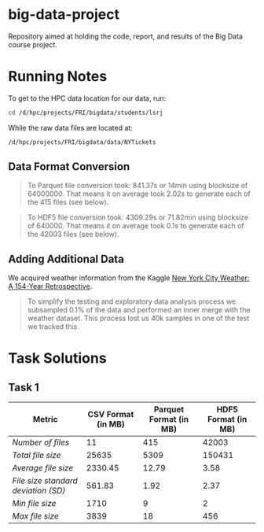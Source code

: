 # big-data-project
Repository aimed at holding the code, report, and results of the Big Data course project.

# Running Notes

To get to the HPC data location for our data, run: 
```bash
cd /d/hpc/projects/FRI/bigdata/students/lsrj
```

While the raw data files are located at:
```bash
/d/hpc/projects/FRI/bigdata/data/NYTickets
```

## Data Format Conversion

> To Parquet file conversion took: $841.37$s or $14$min using blocksize of $64 000 000$. That means it on average took $2.02$s to generate each of the 415 files (see below).

> To HDF5 file conversion took: $4309.29$s or $71.82$min using blocksize of $640 000$. That means it on average took $0.1$s to generate each of the 42003 files (see below).

## Adding Additional Data

We acquired weather information from the Kaggle [New York City Weather: A 154-Year Retrospective](https://kaggle.com/datasets/danbraswell/new-york-city-weather-18692022/data).

> To simplify the testing and exploratory data analysis process we subsampled 0.1% of the data and performed an inner merge with the weather dataset. This process lost us 40k samples in one of the test we tracked this.

# Task Solutions

## Task 1

| **Metric**                        | **CSV Format (in MB)** | **Parquet Format (in MB)** |  **HDF5 Format (in MB)** |
|-------------------------------|--------------------|------------------------|------------------------|
| *Number of files*               | 11                | 415                    | 42003 |
| *Total file size*               | 25635             | 5309                   | 150431 |
| *Average file size*             | 2330.45           | 12.79                  | 3.58 |
| *File size standard deviation (SD)* | 561.83          | 1.92                   | 2.37 |
| *Min file size*                 | 1710              | 9                      | 2 |
| *Max file size*                 | 3839              | 18                     | 456 |

